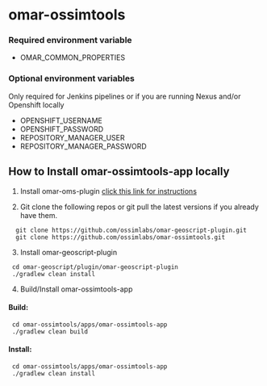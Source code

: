 # omar-ossimtools

### Required environment variable
- OMAR_COMMON_PROPERTIES

### Optional environment variables
Only required for Jenkins pipelines or if you are running Nexus and/or Openshift locally

- OPENSHIFT_USERNAME
- OPENSHIFT_PASSWORD
- REPOSITORY_MANAGER_USER
- REPOSITORY_MANAGER_PASSWORD

## How to Install omar-ossimtools-app locally

1. Install omar-oms-plugin [click this link for instructions](https://github.com/ossimlabs/omar-oms)

2. Git clone the following repos or git pull the latest versions if you already have them.
```
  git clone https://github.com/ossimlabs/omar-geoscript-plugin.git
  git clone https://github.com/ossimlabs/omar-ossimtools.git
```

3. Install omar-geoscript-plugin
```
 cd omar-geoscript/plugin/omar-geoscript-plugin
 ./gradlew clean install
```

4. Build/Install omar-ossimtools-app
#### Build:
```
 cd omar-ossimtools/apps/omar-ossimtools-app
 ./gradlew clean build
 ```
#### Install:
```
 cd omar-ossimtools/apps/omar-ossimtools-app
 ./gradlew clean install
```
